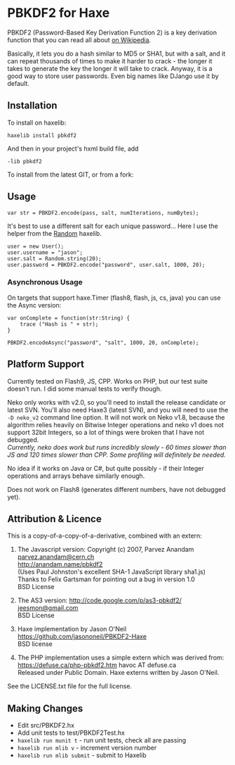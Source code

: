 PBKDF2 for Haxe
===============

PBKDF2 (Password-Based Key Derivation Function 2) is a key derivation function that you can read all about [on Wikipedia](http://en.wikipedia.org/wiki/PBKDF2).

Basically, it lets you do a hash similar to MD5 or SHA1, but with a salt, and it can repeat thousands of times to make it harder to crack - the longer it takes to generate the key the longer it will take to crack.  Anyway, it is a good way to store user passwords.  Even big names like DJango use it by default.

Installation
------------

To install on haxelib:

	haxelib install pbkdf2

And then in your project's hxml build file, add

    -lib pbkdf2

To install from the latest GIT, or from a fork:    

Usage
-----

```
var str = PBKDF2.encode(pass, salt, numIterations, numBytes);
```

It's best to use a different salt for each unique password... Here I use the helper from the [Random](https://github.com/jasononeil/hxrandom) haxelib.

```
user = new User();
user.username = "jason";
user.salt = Random.string(20);
user.password = PBKDF2.encode("password", user.salt, 1000, 20);
```

### Asynchronous Usage

On targets that support haxe.Timer (flash8, flash, js, cs, java) you can use the Async version:

```
var onComplete = function(str:String) {
	trace ("Hash is " + str);
}

PBKDF2.encodeAsync("password", "salt", 1000, 20, onComplete);
```

Platform Support
----------------

Currently tested on Flash9, JS, CPP.  Works on PHP, but our test suite doesn't run.  I did some manual tests to verify though.

Neko only works with v2.0, so you'll need to install the release candidate or latest SVN.  You'll also need Haxe3 (latest SVN), and you will need to use the `-D neko_v2` command line option.  It will not work on Neko v1.8, because the algorithm relies heavily on Bitwise Integer operations and neko v1 does not support 32bit Integers, so a lot of things were broken that I have not debugged.  
*Currently, neko does work but runs incredibly slowly - 60 times slower than JS and 120 times slower than CPP.  Some profiling will definitely be needed.*

No idea if it works on Java or C#, but quite possibly - if their Integer operations and arrays behave similarly enough.

Does not work on Flash8 (generates different numbers, have not debugged yet).  

Attribution & Licence
---------------------

This is a copy-of-a-copy-of-a-derivative, combined with an extern:

1. The Javascript version: Copyright (c) 2007, Parvez Anandam  
parvez.anandam@cern.ch  
http://anandam.name/pbkdf2  
(Uses Paul Johnston's excellent SHA-1 JavaScript library sha1.js)  
Thanks to Felix Gartsman for pointing out a bug in version 1.0  
BSD License

2.  The AS3 version: http://code.google.com/p/as3-pbkdf2/  
jeesmon@gmail.com  
BSD License

2. Haxe implementation by Jason O'Neil  
https://github.com/jasononeil/PBKDF2-Haxe  
BSD license

3. The PHP implementation uses a simple extern which was derived from:  
https://defuse.ca/php-pbkdf2.htm havoc AT defuse.ca  
Released under Public Domain.  Haxe externs written by Jason O'Neil.

See the LICENSE.txt file for the full license.

Making Changes
--------------

 * Edit src/PBKDF2.hx
 * Add unit tests to test/PBKDF2Test.hx
 * `haxelib run munit t` - run unit tests, check all are passing
 * `haxelib run mlib v` - increment version number
 * `haxelib run mlib submit` - submit to Haxelib